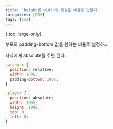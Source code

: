 ```yaml
---
title: 'height를 width와 똑같은 비율로 만들기'
categories: [CSS]
tags: [css]
---
```


{:toc .large-only}

부모의 padding-bottom 값을 원하는 비율로 설정하고

자식에게 absolute를 주면 된다.

```js
.wrapper {
  position: relative;
  width: 100%;
  padding-bottom: 100%;
}

.player {
  position: absolute;
  width: 100%;
  height: 100%;
  top: 0;
  left: 0;
}
```
